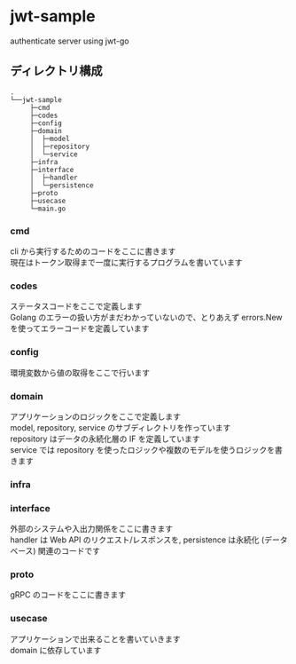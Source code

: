 # jwt-sample

authenticate server using jwt-go

## ディレクトリ構成

```
.
└──jwt-sample
     ├─cmd
     ├─codes
     ├─config
     ├─domain
     │  ├─model
     │  ├─repository
     │  └─service
     ├─infra
     ├─interface
     │  ├─handler
     │  └─persistence
     ├─proto
     ├─usecase
     └─main.go
```

### cmd
cli から実行するためのコードをここに書きます  
現在はトークン取得まで一度に実行するプログラムを書いています

### codes

ステータスコードをここで定義します  
Golang のエラーの扱い方がまだわかっていないので、とりあえず errors.New を使ってエラーコードを定義しています

### config

環境変数から値の取得をここで行います

### domain

アプリケーションのロジックをここで定義します  
model, repository, service のサブディレクトリを作っています  
repository はデータの永続化層の IF を定義しています  
service では repository を使ったロジックや複数のモデルを使うロジックを書きます


### infra

### interface

外部のシステムや入出力関係をここに書きます  
handler は Web API のリクエスト/レスポンスを, persistence は永続化 (データベース) 関連のコードです

### proto
gRPC のコードをここに書きます

### usecase
アプリケーションで出来ることを書いていきます  
domain に依存しています